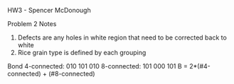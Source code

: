 HW3 - Spencer McDonough


Problem 2 Notes
1. Defects are any holes in white region that need to be corrected back to white
2. Rice grain type is defined by each grouping

Bond
4-connected:
010
101
010
8-connected:
101
000
101
B = 2*(#4-connected) + (#8-connected)
